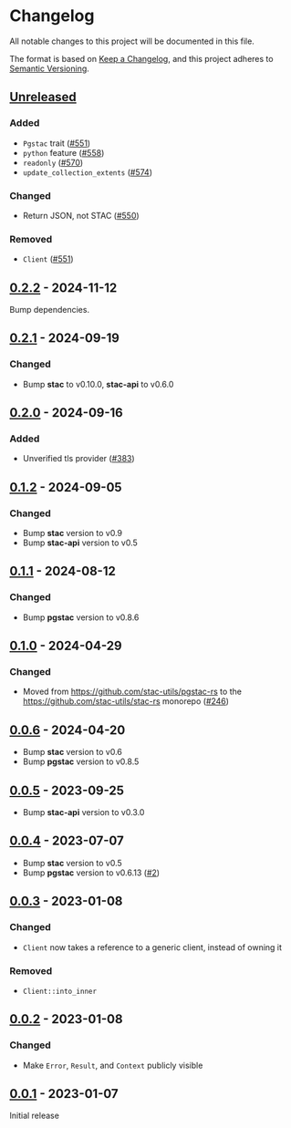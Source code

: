 # Changelog

All notable changes to this project will be documented in this file.

The format is based on [Keep a Changelog](https://keepachangelog.com/en/1.0.0/), and this project adheres to [Semantic Versioning](https://semver.org/spec/v2.0.0.html).

## [Unreleased]

### Added

- `Pgstac` trait ([#551](https://github.com/stac-utils/stac-rs/pull/551))
- `python` feature ([#558](https://github.com/stac-utils/stac-rs/pull/558))
- `readonly` ([#570](https://github.com/stac-utils/stac-rs/pull/570))
- `update_collection_extents` ([#574](https://github.com/stac-utils/stac-rs/pull/574))

### Changed

- Return JSON, not STAC ([#550](https://github.com/stac-utils/stac-rs/pull/550))

### Removed

- `Client` ([#551](https://github.com/stac-utils/stac-rs/pull/551))

## [0.2.2] - 2024-11-12

Bump dependencies.

## [0.2.1] - 2024-09-19

### Changed

- Bump **stac** to v0.10.0, **stac-api** to v0.6.0

## [0.2.0] - 2024-09-16

### Added

- Unverified tls provider ([#383](https://github.com/stac-utils/stac-rs/pull/383))

## [0.1.2] - 2024-09-05

### Changed

- Bump **stac** version to v0.9
- Bump **stac-api** version to v0.5

## [0.1.1] - 2024-08-12

### Changed

- Bump **pgstac** version to v0.8.6

## [0.1.0] - 2024-04-29

### Changed

- Moved from <https://github.com/stac-utils/pgstac-rs> to the <https://github.com/stac-utils/stac-rs> monorepo ([#246](https://github.com/stac-utils/stac-rs/pull/246))

## [0.0.6] - 2024-04-20

- Bump **stac** version to v0.6
- Bump **pgstac** version to v0.8.5

## [0.0.5] - 2023-09-25

- Bump **stac-api** version to v0.3.0

## [0.0.4] - 2023-07-07

- Bump **stac** version to v0.5
- Bump **pgstac** version to v0.6.13 ([#2](https://github.com/stac-utils/pgstac-rs/pull/2))

## [0.0.3] - 2023-01-08

### Changed

- `Client` now takes a reference to a generic client, instead of owning it

### Removed

- `Client::into_inner`

## [0.0.2] - 2023-01-08

### Changed

- Make `Error`, `Result`, and `Context` publicly visible

## [0.0.1] - 2023-01-07

Initial release

[unreleased]: https://github.com/stac-utils/stac-rs/compare/pgstac-v0.2.2...HEAD
[0.2.2]: https://github.com/stac-utils/stac-rs/compare/pgstac-v0.2.1..pgstac-v0.2.2
[0.2.1]: https://github.com/stac-utils/stac-rs/compare/pgstac-v0.2.0..pgstac-v0.2.1
[0.2.0]: https://github.com/stac-utils/stac-rs/compare/pgstac-v0.1.2..pgstac-v0.2.0
[0.1.2]: https://github.com/stac-utils/stac-rs/compare/pgstac-v0.1.1..pgstac-v0.1.2
[0.1.1]: https://github.com/stac-utils/stac-rs/compare/pgstac-v0.1.0..pgstac-v0.1.1
[0.1.0]: https://github.com/stac-utils/stac-rs/releases/tag/pgstac-v0.1.0
[0.0.6]: https://github.com/stac-utils/pgstac-rs/compare/v0.0.5...v0.0.6
[0.0.5]: https://github.com/stac-utils/pgstac-rs/compare/v0.0.4...v0.0.5
[0.0.4]: https://github.com/stac-utils/pgstac-rs/compare/v0.0.3...v0.0.4
[0.0.3]: https://github.com/stac-utils/pgstac-rs/compare/v0.0.2...v0.0.3
[0.0.2]: https://github.com/stac-utils/pgstac-rs/compare/v0.0.1...v0.0.2
[0.0.1]: https://github.com/stac-utils/pgstac-rs/tree/v0.0.1

<!-- markdownlint-disable-file MD024 -->
